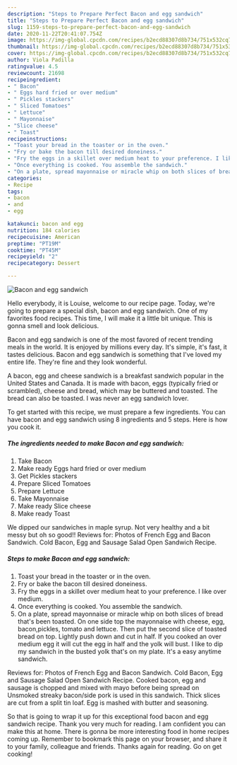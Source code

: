 ```yaml
---
description: "Steps to Prepare Perfect Bacon and egg sandwich"
title: "Steps to Prepare Perfect Bacon and egg sandwich"
slug: 1159-steps-to-prepare-perfect-bacon-and-egg-sandwich
date: 2020-11-22T20:41:07.754Z
image: https://img-global.cpcdn.com/recipes/b2ecd88307d8b734/751x532cq70/bacon-and-egg-sandwich-recipe-main-photo.jpg
thumbnail: https://img-global.cpcdn.com/recipes/b2ecd88307d8b734/751x532cq70/bacon-and-egg-sandwich-recipe-main-photo.jpg
cover: https://img-global.cpcdn.com/recipes/b2ecd88307d8b734/751x532cq70/bacon-and-egg-sandwich-recipe-main-photo.jpg
author: Viola Padilla
ratingvalue: 4.5
reviewcount: 21698
recipeingredient:
- " Bacon"
- " Eggs hard fried or over medium"
- " Pickles stackers"
- " Sliced Tomatoes"
- " Lettuce"
- " Mayonnaise"
- "Slice cheese"
- " Toast"
recipeinstructions:
- "Toast your bread in the toaster or in the oven."
- "Fry or bake the bacon till desired doneiness."
- "Fry the eggs in a skillet over medium heat to your preference. I like over medium."
- "Once everything is cooked. You assemble the sandwich."
- "On a plate, spread mayonnaise or miracle whip on both slices of bread that&#39;s been toasted. On one side top the mayonnaise with cheese, egg, bacon,pickles, tomato and lettuce. Then put the second slice of toasted bread on top. Lightly push down and cut in half. If you cooked an over medium egg it will cut the egg in half and the yolk will bust. I like to dip my sandwich in the busted yolk that&#39;s on my plate. It&#39;s a easy anytime sandwich."
categories:
- Recipe
tags:
- bacon
- and
- egg

katakunci: bacon and egg 
nutrition: 184 calories
recipecuisine: American
preptime: "PT19M"
cooktime: "PT45M"
recipeyield: "2"
recipecategory: Dessert

---
```



![Bacon and egg sandwich](https://img-global.cpcdn.com/recipes/b2ecd88307d8b734/751x532cq70/bacon-and-egg-sandwich-recipe-main-photo.jpg)

Hello everybody, it is Louise, welcome to our recipe page. Today, we're going to prepare a special dish, bacon and egg sandwich. One of my favorites food recipes. This time, I will make it a little bit unique. This is gonna smell and look delicious.

Bacon and egg sandwich is one of the most favored of recent trending meals in the world. It is enjoyed by millions every day. It's simple, it's fast, it tastes delicious. Bacon and egg sandwich is something that I've loved my entire life. They're fine and they look wonderful.

A bacon, egg and cheese sandwich is a breakfast sandwich popular in the United States and Canada. It is made with bacon, eggs (typically fried or scrambled), cheese and bread, which may be buttered and toasted. The bread can also be toasted. I was never an egg sandwich lover.


To get started with this recipe, we must prepare a few ingredients. You can have bacon and egg sandwich using 8 ingredients and 5 steps. Here is how you cook it.

<!--inarticleads1-->

##### The ingredients needed to make Bacon and egg sandwich:

1. Take  Bacon
1. Make ready  Eggs hard fried or over medium
1. Get  Pickles stackers
1. Prepare  Sliced Tomatoes
1. Prepare  Lettuce
1. Take  Mayonnaise
1. Make ready Slice cheese
1. Make ready  Toast


We dipped our sandwiches in maple syrup. Not very healthy and a bit messy but oh so good!! Reviews for: Photos of French Egg and Bacon Sandwich. Cold Bacon, Egg and Sausage Salad Open Sandwich Recipe. 

<!--inarticleads2-->

##### Steps to make Bacon and egg sandwich:

1. Toast your bread in the toaster or in the oven.
1. Fry or bake the bacon till desired doneiness.
1. Fry the eggs in a skillet over medium heat to your preference. I like over medium.
1. Once everything is cooked. You assemble the sandwich.
1. On a plate, spread mayonnaise or miracle whip on both slices of bread that&#39;s been toasted. On one side top the mayonnaise with cheese, egg, bacon,pickles, tomato and lettuce. Then put the second slice of toasted bread on top. Lightly push down and cut in half. If you cooked an over medium egg it will cut the egg in half and the yolk will bust. I like to dip my sandwich in the busted yolk that&#39;s on my plate. It&#39;s a easy anytime sandwich.


Reviews for: Photos of French Egg and Bacon Sandwich. Cold Bacon, Egg and Sausage Salad Open Sandwich Recipe. Cooked bacon, egg and sausage is chopped and mixed with mayo before being spread on Unsmoked streaky bacon/side pork is used in this sandwich. Thick slices are cut from a split tin loaf. Egg is mashed with butter and seasoning. 

So that is going to wrap it up for this exceptional food bacon and egg sandwich recipe. Thank you very much for reading. I am confident you can make this at home. There is gonna be more interesting food in home recipes coming up. Remember to bookmark this page on your browser, and share it to your family, colleague and friends. Thanks again for reading. Go on get cooking!
